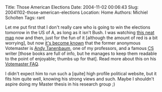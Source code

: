 Title: Those American Elections
Date: 2004-11-02 00:06:43
Slug: 20041102-those-american-elections
Location: Home
Authors: Michiel Scholten
Tags: rant

<p>Let me put first that I don't really care who is going to win the elections tomorrow in the US of A, as long as it isn't Bush. I was watching <a href="http://www.electoral-vote.com/">this neat map</a> now and then, just for the fun of it [although the amount of red is a bit worrying], but now <a href="http://politics.slashdot.org/article.pl?sid=04/11/01/152256&amp;tid=226&amp;tid=95">it's become known</a> that the former anonymous Votemaster is <a href="http://www.cs.vu.nl/~ast/">Andy Tanenbaum</a>, one of my professors, and a famous <acronym title="Computer Science">CS</acronym> writer [those books are full of info, but he manages to keep them readable to the point of enjoyable; thumbs up for that]. Read more about this on his <a href="http://www.electoral-vote.com/info/votemaster-faq.html">Votemaster FAQ</a>.</p>
<p>I didn't expect him to run such a [quite] high profile political website, but it fits him quite well, knowing his strong views and such. Maybe I shouldn't aspire doing my Master thesis in his research group ;)</p>